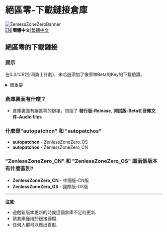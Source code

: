 # 絕區零-下載鏈接倉庫
![ZenlessZoneZeroBanner](https://webstatic.mihoyo.com/upload/op-public/2022/07/12/dd6757d0dd9627865f88221bb807178d_701447427251294272.png)  
[EN](Readme.md)|**簡體中文**|[繁體中文](Readme.Chinese_Traditional.md)  

## 絕區零的下載鏈接
<!--### 提示
從??? beta開始mihoyo添加了Key和Cookie的下載驗證-->

### 提示
在0.3.1CB(空洞勇士計劃)，米哈遊添加了像原神Beta的Key的下載驗證。

<details> 
  <summary>很重要</summary>
   
<!--這個倉庫已經被miHoYo監視了.-->

如果你想分享一些對於你很重要的文件並且你覺得不應該從mihoyo的服務器刪除的話...
  
~~請在 Discord 聯繫我: _360NENZ#1837_, 或者給 _gdgwhy@outlook.com_ 寫郵件~~
  
~~我會告訴你值不值得分享這個文件的原鏈接, 或者應不應該上傳到雲端再分享.~~

</details>

<!--(如果你是一位測試人員, **請勿**分享你的下載鏈接的key, 因爲這是通過你的ip地址和一些你的私人信息計算出來的, mihoyo可以很容易地查出你並且懲罰你)-->
### 倉庫裏面有什麼？  
* 倉庫裏面有絕區零的鏈接，包括了 **發行版-Release**, **測試版-Beta**和**音頻文件-Audio files**

### 什麼是"autopatchcn" 和 "autopatchos"
* **autopatchcn** - ZenlessZoneZero_OS
* **autopatchos** - ZenlessZoneZero_CN

### "ZenlessZoneZero_CN" 和 "ZenlessZoneZero_OS" 這兩個版本有什麼區別?
* **ZenlessZoneZero_CN** - 中國版-CN版
* **ZenlessZoneZero_OS** - 國際版-OS版
---
**注意**: 
* 遊戲新版本更新的時候這個倉庫不定時更新.
* 該倉庫僅用於鏈接歸檔.
* 任何人都可以做出貢獻.
